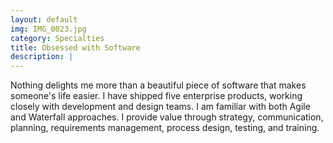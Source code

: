 ```yaml
---
layout: default
img: IMG_0023.jpg
category: Specialties
title: Obsessed with Software
description: |
---
```

  Nothing delights me more than a beautiful piece of software that makes someone's life easier.  I have shipped five enterprise products, working closely with development and design teams.  I am familiar with both Agile and Waterfall approaches.  I provide value through strategy, communication, planning, requirements management, process design, testing, and training.

